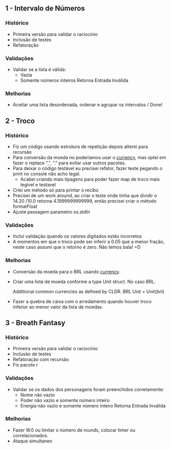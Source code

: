## 1 - Intervalo de Números

### Histórico
  - Primeira versão para validar o raciocinio
  - Inclusão de testes
  - Refatoração

### Validações
  - Validar se a lista é válida:
    - Vazia
    - Somente números inteiros
    Retorna Entrada Inválida
  

### Melhorias
  - Aceitar uma lista desordenada, ordenar e agrupar os intervalos / Done!


## 2 - Troco

### Histórico

- Fiz um código usando estrutura de repetição depois alterei para recursão
- Para conversão da moeda no poderiamos usar o [currency](https://godoc.org/golang.org/x/text/currency#example-Query), mas optei em fazer o replace ",", "." para evitar usar outros pacotes.
- Para deixar o código testável eu precisei refator, fazer teste pegando o print no console não acho legal. 
  - Acabei criando mais tipagens para poder fazer map de troco mais legível e testavel
- Criei um método só para printar o recibo
- Precisei de um work around, ao criar o teste onde tinha que dividir o 14.20 /10.0 retorna 4.1999999999999, então precisei criar o método formatFloat 
- Ajuste passagem parametro os.stdIn

### Validações
 - Inclui validação quando os valores digitados estão incorretos
 - A momentos em que o troco pode ser inferir a 0.05 que a menor fração, neste caso assumi que o retorno é zero. Não temos bala! =D

### Melhorias

- Conversão da moeda para o BRL usando [currency](https://godoc.org/golang.org/x/text/currency#example-Query).
- Criar uma lista de moeda conforme a type Unit struct. No caso BRL.
  
    Additional common currencies as defined by CLDR.
    BRL Unit = Unit{brl}
- Fazer a quebra de caixa com o arredamento quando houver troco inferior ao menor valor da lista de moedas.


## 3 - Breath Fantasy

### Histórico
  - Primeira versão para validar o raciocínio
  - Inclusão de testes
  - Refatoração com recursão
  - Fix pacote r

### Validações
  - Validar se os dados dos personagens foram preenchidos corretamente:
    - Nome não vazio
    - Poder não vazio e somente número inteiro
    - Energia não vazio e somente número inteiro
  Retorna Entrada Inválida
  

### Melhorias
  - Fazer W.0 ou limitar o número de rounds, colocar timer ou correlacionados.
  - Ataque simultaneo
